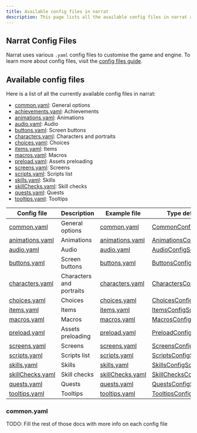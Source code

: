 ```yaml
---
title: Available config files in narrat
description: This page lists all the available config files in narrat and their options
---
```


## Narrat Config Files

Narrat uses various `.yaml` config files to customise the game and engine. To learn more about config files, visit the [config files guide](../guides/config-files.md).

## Available config files

Here is a list of all the currently available config files in narrat:

- [common.yaml](#commonyaml): General options
- [achievements.yaml](#achievementsyaml): Achievements
- [animations.yaml](#animationsyaml): Animations
- [audio.yaml](#audioyaml): Audio
- [buttons.yaml](#buttonsyaml): Screen buttons
- [characters.yaml](#charactersyaml): Characters and portraits
- [choices.yaml](#choicesyaml): Choices
- [items.yaml](#itemsyaml): Items
- [macros.yaml](#macrosyaml): Macros
- [preload.yaml](#preloadyaml): Assets preloading
- [screens.yaml](#screensyaml): Screens
- [scripts.yaml](#scriptsyaml): Scripts list
- [skills.yaml](#skillsyaml): Skills
- [skillChecks.yaml](#skillchecksyaml): Skill checks
- [quests.yaml](#questsyaml): Quests
- [tooltips.yaml](#tooltipyaml): Tooltips

| Config file                          | Description              | Example file                                                                                                                        | Type definition                                                                                                                |
| ------------------------------------ | ------------------------ | ----------------------------------------------------------------------------------------------------------------------------------- | ------------------------------------------------------------------------------------------------------------------------------ |
| [common.yaml](#commonyaml)           | General options          | [common.yaml](https://github.com/liana-p/narrat-engine/blob/main/packages/narrat/src/examples/default/config/common.yaml)           | [CommonConfigSchema](https://github.com/liana-p/narrat-engine/blob/main/packages/narrat/src/config/common-config.ts)           |
| [animations.yaml](#animationsyaml)   | Animations               | [animations.yaml](https://github.com/liana-p/narrat-engine/blob/main/packages/narrat/src/examples/default/config/animations.yaml)   | [AnimationsConfigSchema](https://github.com/liana-p/narrat-engine/blob/main/packages/narrat/src/config/animations-config.ts)   |
| [audio.yaml](#audioyaml)             | Audio                    | [audio.yaml](https://github.com/liana-p/narrat-engine/blob/main/packages/narrat/src/examples/default/config/audio.yaml)             | [AudioConfigSchema](https://github.com/liana-p/narrat-engine/blob/main/packages/narrat/src/config/audio-config.ts)             |
| [buttons.yaml](#buttonsyaml)         | Screen buttons           | [buttons.yaml](https://github.com/liana-p/narrat-engine/blob/main/packages/narrat/src/examples/default/config/buttons.yaml)         | [ButtonsConfigSchema](https://github.com/liana-p/narrat-engine/blob/main/packages/narrat/src/config/buttons-config.ts)         |
| [characters.yaml](#charactersyaml)   | Characters and portraits | [characters.yaml](https://github.com/liana-p/narrat-engine/blob/main/packages/narrat/src/examples/default/config/characters.yaml)   | [CharactersConfigSchema](https://github.com/liana-p/narrat-engine/blob/main/packages/narrat/src/config/characters-config.ts)   |
| [choices.yaml](#choicesyaml)         | Choices                  | [choices.yaml](https://github.com/liana-p/narrat-engine/blob/main/packages/narrat/src/examples/default/config/choices.yaml)         | [ChoicesConfigSchema](https://github.com/liana-p/narrat-engine/blob/main/packages/narrat/src/config/choices-config.ts)         |
| [items.yaml](#itemsyaml)             | Items                    | [items.yaml](https://github.com/liana-p/narrat-engine/blob/main/packages/narrat/src/examples/default/config/items.yaml)             | [ItemsConfigSchema](https://github.com/liana-p/narrat-engine/blob/main/packages/narrat/src/config/items-config.ts)             |
| [macros.yaml](#macrosyaml)           | Macros                   | [macros.yaml](https://github.com/liana-p/narrat-engine/blob/main/packages/narrat/src/examples/default/config/macros.yaml)           | [MacrosConfigSchema](https://github.com/liana-p/narrat-engine/blob/main/packages/narrat/src/config/macros-config.ts)           |
| [preload.yaml](#preloadyaml)         | Assets preloading        | [preload.yaml](https://github.com/liana-p/narrat-engine/blob/main/packages/narrat/src/examples/default/config/preload.yaml)         | [PreloadConfigSchema](https://github.com/liana-p/narrat-engine/blob/main/packages/narrat/src/config/preload-config.ts)         |
| [screens.yaml](#screensyaml)         | Screens                  | [screens.yaml](https://github.com/liana-p/narrat-engine/blob/main/packages/narrat/src/examples/default/config/screens.yaml)         | [ScreensConfigSchema](https://github.com/liana-p/narrat-engine/blob/main/packages/narrat/src/config/screens-config.ts)         |
| [scripts.yaml](#scriptsyaml)         | Scripts list             | [scripts.yaml](https://github.com/liana-p/narrat-engine/blob/main/packages/narrat/src/examples/default/config/scripts.yaml)         | [ScriptsConfigSchema](https://github.com/liana-p/narrat-engine/blob/main/packages/narrat/src/config/scripts-config.ts)         |
| [skills.yaml](#skillsyaml)           | Skills                   | [skills.yaml](https://github.com/liana-p/narrat-engine/blob/main/packages/narrat/src/examples/default/config/skills.yaml)           | [SkillsConfigSchema](https://github.com/liana-p/narrat-engine/blob/main/packages/narrat/src/config/skills-config.ts)           |
| [skillChecks.yaml](#skillchecksyaml) | Skill checks             | [skillChecks.yaml](https://github.com/liana-p/narrat-engine/blob/main/packages/narrat/src/examples/default/config/skillChecks.yaml) | [SkillChecksConfigSchema](https://github.com/liana-p/narrat-engine/blob/main/packages/narrat/src/config/skillChecks-config.ts) |
| [quests.yaml](#questsyaml)           | Quests                   | [quests.yaml](https://github.com/liana-p/narrat-engine/blob/main/packages/narrat/src/examples/default/config/quests.yaml)           | [QuestsConfigSchema](https://github.com/liana-p/narrat-engine/blob/main/packages/narrat/src/config/quests-config.ts)           |
| [tooltips.yaml](#tooltipyaml)        | Tooltips                 | [tooltips.yaml](https://github.com/liana-p/narrat-engine/blob/main/packages/narrat/src/examples/default/config/tooltips.yaml)       | [TooltipsConfigSchema](https://github.com/liana-p/narrat-engine/blob/main/packages/narrat/src/config/tooltips-config.ts)       |

### common.yaml

TODO: Fill the rest of those docs with more info on each config file

